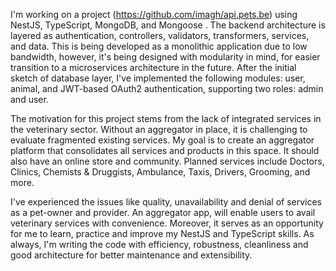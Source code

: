 I'm working on a project (https://github.com/imagh/api.pets.be) using NestJS, TypeScript, MongoDB, and Mongoose . The backend architecture is layered as authentication, controllers, validators, transformers, services, and data. This is being developed as a monolithic application due to low bandwidth, however, it's being designed with modularity in mind, for easier transition to a microservices architecture in the future. After the initial sketch of database layer, I've implemented the following modules: user, animal, and JWT-based OAuth2 authentication, supporting two roles: admin and user.


The motivation for this project stems from the lack of integrated services in the veterinary sector. Without an aggregator in place, it is challenging to evaluate fragmented existing services. My goal is to create an aggregator platform that consolidates all services and products in this space. It should also have an online store and community. Planned services include Doctors, Clinics, Chemists & Druggists, Ambulance, Taxis, Drivers, Grooming, and more.


I've experienced the issues like quality, unavailability and denial of services as a pet-owner and provider.  An aggregator app, will enable users to avail veterinary services with convenience. Moreover, it serves as an opportunity for me to learn, practice and improve my NestJS and TypeScript skills. As always, I'm writing the code with efficiency, robustness, cleanliness and good architecture for better maintenance and extensibility.
